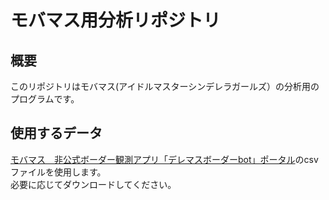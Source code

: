 # モバマス用分析リポジトリ

## 概要
このリポジトリはモバマス(アイドルマスターシンデレラガールズ）の分析用のプログラムです。  

## 使用するデータ
[モバマス　非公式ボーダー観測アプリ「デレマスボーダーbot」ポータル](https://pink-check.school/file)のcsvファイルを使用します。  
必要に応じてダウンロードしてください。
